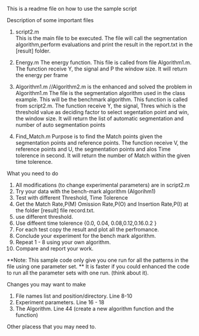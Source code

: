 
This is a readme file on how to use the sample script

Description of some important files

1. script2.m  
    This is the main file to be executed. The file will call the segmentation algorithm,perform evaluations and print the result in the report.txt in the [result] folder.

2.  Energy.m 
    The energy function. This file is called from file Algorithm1.m. The function receive Y, the signal and P the window size. It will return the energy per frame

3. Algorithm1.m //Algorithm2.m is the enhanced and solved the problem in Algorithm1.m
    The file is the segmentation algorithm used in the class example. This will be the benchmark algorithm. This function is called from script2.m. 
    The function receive Y, the signal, Thres  which is the  threshold value as deciding factor to select segentation point and win, the window size. 
    It will return the list of automatic segmentation and number of auto segmentation points

4. Find_Match.m
   Purpose is to find the Match points given the segmentation points and reference points. 
   The function receive V, the reference points and U, the segmentation points and alos Time tolerence in second. 
   It will return the number of Match within the given time tolerence.


What you need to do

1. All modifications (to change experimental parameters) are in script2.m 
2. Try your data with the bench-mark algorithm (Algorihm1)
3. Test with different Threshold, Time Tolerence
4. Get the Match Rate,P(M) Omission Rate,P(O) and Insertion Rate,P(I) at the folder [result] file record.txt.
5. use different threshold.
6. Use diffeent time tolerence {0.0, 0.04, 0.08,0.12,0.16.0.2 }
7. For each test copy the result and plot all the perfromance.
8. Conclude your experiment for the bench mark algorithm.
9. Repeat 1 - 8 using your own algorithm.
10. Compare and report your work.

**Note: This sample code only give you one run for all the patterns in the file using one parameter set.
**       It is faster if you could enhanced the code to run all the parameter sets with one run. (think about it). 

Changes you may want to make

1. File names list and position/directory. Line 8-10
2. Experiment parameters. Line 16 - 18
3. The Algorithm. Line 44 (create a new algorithm function and the function)
    
Other placess that you may need to.
